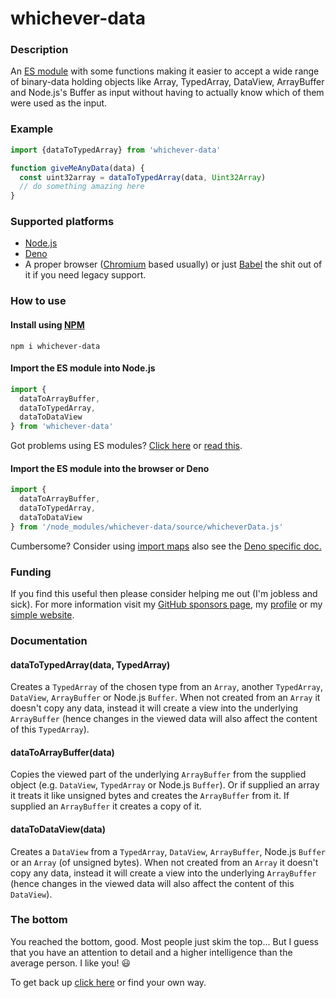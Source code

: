 # whichever-data

### Description
An [ES module](https://flaviocopes.com/es-modules/) with some functions making it easier to accept a wide range of binary-data holding objects like Array, TypedArray, DataView, ArrayBuffer and Node.js's Buffer as input without having to actually know which of them were used as the input.

### Example

```js
import {dataToTypedArray} from 'whichever-data'

function giveMeAnyData(data) {
  const uint32array = dataToTypedArray(data, Uint32Array)
  // do something amazing here
}
```

### Supported platforms

* [Node.js](https://nodejs.org)
* [Deno](https://deno.land)
* A proper browser ([Chromium](https://en.wikipedia.org/wiki/Chromium_(web_browser)) based usually) or just [Babel](https://babeljs.io) the shit out of it if you need legacy support.

### How to use

#### Install using [NPM](https://www.npmjs.com/)

```shell
npm i whichever-data
```

#### Import the ES module into Node.js

```js
import {
  dataToArrayBuffer,
  dataToTypedArray,
  dataToDataView
} from 'whichever-data'
```
Got problems using ES modules? [Click here](https://stackoverflow.com/questions/45854169/how-can-i-use-an-es6-import-in-node-js/56350495#56350495) or [read this](https://nodejs.org/api/esm.html).

#### Import the ES module into the browser or Deno

```js
import {
  dataToArrayBuffer,
  dataToTypedArray,
  dataToDataView
} from '/node_modules/whichever-data/source/whicheverData.js'
```

Cumbersome? Consider using [import maps](https://github.com/WICG/import-maps#readme) also see the [Deno specific doc.](https://deno.land/manual/linking_to_external_code/import_maps)

### Funding

If you find this useful then please consider helping me out (I'm jobless and sick). For more information visit my [GitHub sponsors page](https://github.com/sponsors/JoakimCh), my [profile](https://github.com/JoakimCh) or my [simple website](https://joakimch.github.io/funding.html).

### Documentation

#### dataToTypedArray(data, TypedArray)

Creates a `TypedArray` of the chosen type from an `Array`, another `TypedArray`, `DataView`, `ArrayBuffer` or Node.js `Buffer`. When not created from an `Array` it doesn't copy any data, instead it will create a view into the underlying `ArrayBuffer` (hence changes in the viewed data will also affect the content of this `TypedArray`).

#### dataToArrayBuffer(data)

Copies the viewed part of the underlying `ArrayBuffer` from the supplied object (e.g. `DataView`, `TypedArray` or Node.js `Buffer`). Or if supplied an array it treats it like unsigned bytes and creates the `ArrayBuffer` from it. If supplied an `ArrayBuffer` it creates a copy of it.

#### dataToDataView(data)

Creates a `DataView` from a `TypedArray`, `DataView`, `ArrayBuffer`, Node.js `Buffer` or an `Array` (of unsigned bytes). When not created from an `Array` it doesn't copy any data, instead it will create a view into the underlying `ArrayBuffer` (hence changes in the viewed data will also affect the content of this `DataView`).

### The bottom

You reached the bottom, good. Most people just skim the top... But I guess that you have an attention to detail and a higher intelligence than the average person. I like you! 😃

To get back up [click here](#whichever-data) or find your own way.